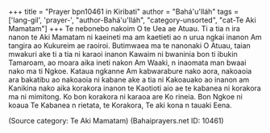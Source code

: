 +++
title = "Prayer bpn10461 in Kiribati"
author = "Bahá'u'lláh"
tags = ['lang-gil', 'prayer-', "author-Bahá'u'lláh", "category-unsorted", "cat-Te Aki Mamatam"]
+++
Te nebonebo nakoim O te Uea ae Atuau. Ti a tia n ira nanon te Aki Mamatam ni kaeineti ma am kaetieti ao n urua  ngkai inanon Am tangira ao Kukureim ae raoiroi.  Butimwaea ma te nanonaki O Atuau, taian mwakuri ake ti a tia ni karaoi inanon Kawaim ni bwaninia bon ti ibukin Tamaroam, ao moara aika ineti nakon Am Waaki, n inaomata man bwaai nako ma ti Ngkoe. Kataua ngkanne Am kabwarabure nako aora, nakoaoia ara bakatibu ao nakoaoia ni kabane ake a tia ni Kakoauako ao inanon am Kanikina nako aika korakora inanon te Kaotioti aio ae te kabanea ni korakora ma ni mimitong. Ko bon korakora ni karaoa are Ko rineia. Bon Ngkoe ni koaua Te Kabanea n rietata, te Korakora, Te aki kona n tauaki Eena.

(Source category: Te Aki Mamatam)
(Bahaiprayers.net ID: 10461)
